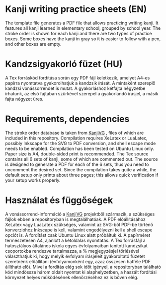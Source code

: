 # Kanji writing practice sheets (EN)
The template file generates a PDF file that allows practicing writing kanji. It features all kanji learned in elementary school, grouped by school year. The stroke order is shown for each kanji and there are two types of practice boxes. Some boxes have the kanji in gray so it is easier to follow with a pen, and other boxes are empty.

# Kandzsigyakorló füzet (HU)
A Tex forráskód fordítása során egy PDF fájl keletkezik, amelyet A4-es papírra nyomtatva gyakorolhatjuk a kandzsik írását. A mintaként szereplő kandzsi vonássorrendet is mutat. A gyakorláshoz kétfajta négyzetbe írhatunk, az első fajtában szürkével szerepel a gyakorlandó írásjel, a másik fajta négyzet üres.

# Requirements, dependencies
The stroke order database is taken from [KanjiVG](http://kanjivg.tagaini.net/) , files of which are included in this repository. Compilation requires XeLatex or LuaLatex, possibly Inkscape for the SVG to PDF conversion, and shell escape mode needs to be enabled. Compilation has been tested on Ubuntu Linux only. Paper size is A4, double-sided print is recommended.
The Tex source contains all 6 sets of kanji, some of which are commented out. The source is designed to generate a PDF for each of the 6 sets, thus you need to uncomment the desired set. Since the compilation takes quite a while, the default setup only prints about three pages; this allows quick verification if your setup works properly.

# Használat és függőségek
A vonássorrend-információ a [KanjiVG](http://kanjivg.tagaini.net/) projektből származik, a szükséges fájlok ebben a repositoryban is megtalálhatóak. A PDF előállításához XeLatex vagy LuaLatex szükséges, valamint az SVG-ből PDF-be történő konverzióhoz Inkscape is kell, valamint engedélyezni kell a shell escape opciót is. A fordítást csak Ubuntu Linux alatt próbáltuk ki. A papírméret természetesen A4, ajánlott a kétoldalas nyomtatás.
A Tex forrásfájl a hatosztályos általános iskola egyes évfolyamaiban tanított kandzsikat csoportokba rendezve tartalmazza, a % megjegyzésjel törlésével választhatjuk ki, hogy melyik évfolyam írásjeleit gyakoroltató füzetet szeretnénk előállítani (évfolyamonként egy, azaz összesen hatféle PDF állítható elő). Mivel a fordítás elég sok időt igényel, a repositoryban található kód mindössze három oldalt nyomtat ki alaphelyzetben, a haszált fordítási környezet helyes működésének ellenőrzéséhez ez is bőven elég.
